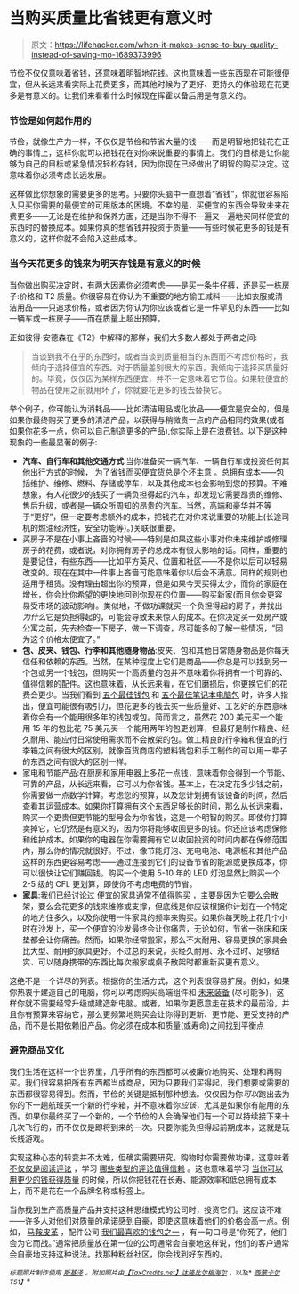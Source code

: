 # 当购买质量比省钱更有意义时

> 原文：<https://lifehacker.com/when-it-makes-sense-to-buy-quality-instead-of-saving-mo-1689373996>

节俭不仅仅意味着省钱，还意味着明智地花钱。这也意味着一些东西现在可能很便宜，但从长远来看实际上花费更多，而其他时候为了更好、更持久的体验现在花更多是有意义的。让我们来看看什么时候现在挥霍以备后用是有意义的。



### 节俭是如何起作用的

节俭，就像生产力一样，不仅仅是节俭和节省大量的钱——而是明智地把钱花在正确的事情上，这样你就可以把钱花在对你来说重要的事情上。我们的目标是让你能够为自己的目标或紧急情况轻松存钱，因为你现在已经做出了明智的购买决定。这意味着你必须考虑长远发展。

这样做比你想象的需要更多的思考。只要你头脑中一直想着“省钱”，你就很容易陷入只买你需要的最便宜的可用版本的困境。不幸的是，买便宜的东西会导致未来花费更多——无论是在维护和保养方面，还是当你不得不一遍又一遍地买同样便宜的东西时的替换成本。如果你真的想省钱并投资于质量——有些时候花更多的钱是有意义的，这样你就不会陷入这些成本。

### 当今天花更多的钱来为明天存钱是有意义的时候

当你做出购买决定时，有两大因素你必须考虑——是买一条牛仔裤，还是买一栋房子:价格和 T2 质量。你很容易在你认为不重要的地方偷工减料——比如衣服或清洁用品——只追求价格，或者因为你认为你应该或者它是一件罕见的东西——比如一辆车或一栋房子——而在质量上超出预算。

正如彼得·安德森在《T2》中解释的那样，我们大多数人都处于两者之间:

> 当谈到我不在乎的东西时，或者当谈到质量相当的东西而不考虑价格时，我倾向于选择便宜的东西。对于质量差别很大的东西，我倾向于选择买质量好的。毕竟，仅仅因为某样东西便宜，并不一定意味着它节俭。如果较便宜的物品在使用之前就用坏了，你就要花更多的钱去替换它。

举个例子，你可能认为消耗品——比如清洁用品或化妆品——便宜是安全的，但是如果你最终购买了更多的清洁产品，以获得与稍微贵一点的产品相同的效果(或者如果你花多一点，你可以自己制造更多的产品),你实际上是在浪费钱。以下是这种现象的一些最显著的例子:

*   **汽车、自行车和其他交通方式**:当你准备买一辆汽车、一辆自行车或投资任何其他出行方式的时候， [为了省钱而买便宜货总是个坏主意](http://lifehacker.com/our-friends-at-jalopnik-are-having-a-lively-debate-abou-1674632925) 。总拥有成本——包括维护、维修、燃料、存储或停车，以及其他成本也会影响到您的预算。不难想象，有人花很少的钱买了一辆负担得起的汽车，却发现它需要昂贵的维修、售后升级，或者是一辆众所周知的昂贵的汽车。当然，高端和豪华并不等于“更好”，但一定要考虑额外的成本，把钱花在对你来说重要的功能上(长途司机的燃油经济性，安全功能等)。)关联很重要。
*   买房子不是在小事上吝啬的时候——特别是如果这些小事对你未来维护或修理房子的花费，或者说，对你拥有房子的总成本有很大影响的话。同样，重要的是要记住，有些东西——比如平方英尺、位置和社区——不是你以后可以轻易改变的。现在在其中一件事上吝啬可能意味着你以后会不满意。同样的规则也适用于租赁。没有理由超出你的预算，但是如果今天买得太少，而你的家庭在增长，你会比你希望的更快地回到你现在的位置——购买新家(而且你会更容易受市场的波动影响)。类似地，不做功课就买一个负担得起的房子，并找出*为什么*它是负担得起的，可能会导致未来惊人的成本。在你决定买一处房产或公寓之前，先去检查一下房子，做一下调查，尽可能多的了解一些情况，“因为这个价格太便宜了。”
*   **包、皮夹、钱包、行李和其他随身物品**:皮夹、包和其他日常随身物品是你每天信任和依赖的东西。当然，在某种程度上它们是商品——你总是可以找到另一个包或另一个钱包，但购买一个高质量的包并不意味着你将拥有一个可靠的、值得信赖的配件。这也意味着，从长远来看，在它们磨损后，你更换它们的花费会更少。当我们看到 [五个最佳钱包](http://lifehacker.com/five-best-wallets-1659048954) 和 [五个最佳笔记本电脑包](http://lifehacker.com/five-best-laptop-bags-1618537576) 时，许多人指出，便宜可能很有吸引力，但花更多的钱去买一些质量好、工艺好的东西意味着你会有一个能用很多年的钱包或包。简而言之，虽然花 200 美元买一个能用 15 年的包比花 75 美元买一个能用两年的包更划算，但最好是制作精良、经久耐用、能应付日常使用需求而不会散架的包。做工精良的行李箱和便宜的行李箱之间有很大的区别，就像百货商店的塑料钱包和手工制作的可以用一辈子的东西之间有很大的区别一样。
*   家电和节能产品:在厨房和家用电器上多花一点钱，意味着你会得到一个节能、可靠的产品，从长远来看，它可以为你省钱。基本上，在决定花多少钱之前，你需要做一点数学计算。考虑您的预算，以及您计划拥有该设备的时间，然后查看其运营成本。如果你打算拥有这个东西足够长的时间，那么从长远来看，购买一个更贵但更节能的型号会为你省钱，这是一个明智的购买。即使你打算卖掉它，它仍然是有意义的，因为你将能够收回更多的钱。你还应该考虑保修和维护成本。如果你的电器在你需要拥有它以收回投资的时间内都在保修范围内，那么你的情况就很好。不过，像节能灯泡、充电电池、电源板和其他产品这样的东西更容易考虑——通过连接到它们的设备节省的能源或更换成本，你可以很快让它们赚回钱。购买一个使用 5-10 年的 LED 灯泡显然比购买一个 2-5 级的 CFL 更划算，即使你不考虑电费的节省。
*   **家具**:我们已经讨论过 [便宜的家具通常不值得购买](http://lifehacker.com/is-cheap-furniture-worth-buying-5970618) ，主要是因为它要么会散架，要么会花更多的钱来维修或支撑，但底线是你应该根据你计划在一个特定的地方住多久，以及你使用一件家具的频率来购买。如果你每天晚上花几个小时在沙发上，买一个便宜的沙发最终会让你痛苦，无论如何，节省一张床和床垫都会让你痛苦。然而，如果你经常搬家，那么不太耐用、容易更换的家具会比大型、耐用的家具更好。不过总的来说，买经久耐用、永不过时、足够结实、可以随身携带的东西比每次搬家或桌子散架时都重新买更有意义。

这绝不是一个详尽的列表。根据你的生活方式，这个列表很容易扩展。例如，如果你热衷于建造自己的电脑，你可以考虑购买高端组件和 [未来装备](https://lifehacker.com/what-futureproofing-your-pc-really-means-and-how-it-5808039) (尽可能多)，这样你就不需要经常升级或建造新电脑。或者，如果你更愿意走在技术的最前沿，并且你有预算来容纳它，那么更频繁地购买会让你得到更新、更节能、更受支持的产品，而不是长期依赖旧产品。你必须在成本和质量(或寿命)之间找到平衡点

### 避免商品文化

我们生活在这样一个世界里，几乎所有的东西都可以被廉价地购买、处理和再购买。我们很容易把所有东西都当成商品，因为只要我们买得起，我们想要或需要的东西都很容易得到。然而，节俭的关键是抵制那种想法。仅仅因为你*可以*跑出去为你的下一趟航班买一个新的行李箱，并不意味着你*应该*，尤其是如果你有能用的东西。如果你最终买了一个新的，一个节俭的人会确保他们有一个可以持续接下来十几次飞行的，而不仅仅是即将到来的一次。只要你能负担得起前期成本，这就是玩长线游戏。

实现这种心态的转变并不太难，但确实需要研究。购物时你需要做功课，这意味着 [不仅仅是阅读评论](https://lifehacker.com/why-ive-stopped-relying-on-online-reviews-for-everythi-709600415) ，学习 [哪些类型的评论值得信赖](http://lifehacker.com/when-should-i-trust-online-reviews-1604152436) 。这也意味着学习 [当你可以用更少的钱获得质量](http://lifehacker.com/stop-wasting-money-buy-the-identical-cheaper-versions-1481925774) 的时候，所以你把钱花在长寿、能源效率和低总拥有成本上，而不是花在一个品牌名称或标签上。

当你找到生产高质量产品并支持这种思维模式的公司时，投资它们。这应该不难——许多人对他们对质量的承诺感到自豪，即使这意味着他们的价格会高一点。例如， [马鞍皮革](http://www.saddlebackleather.com/) ，配件公司 [我们最喜欢的钱包之一](http://lifehacker.com/five-best-wallets-1659048954) ，有一句口号是“你死了，他们会为它而战。”通常把质量放在第一位的公司通常会自豪地这样说，他们的客户通常会自豪地支持这种说法。找那种粉丝社区，你会找到好东西的。

<small>*标题照片制作使用*</small> [<small>*斯基泽*</small>](http://pixabay.com/en/ferrari-california-red-auto-554819/) <small>*。附加照片由*</small>[<small>*【TaxCredits.net】*</small>](https://www.flickr.com/photos/76657755@N04/7408472762)<small></small>*[<small>*达隆比尔根海尔*</small>](https://www.flickr.com/photos/darronb/14245682552) <small>*，以及*</small> [<small>*西蒙卡尔*</small>](https://www.flickr.com/photos/simoncarr/5955866383) <small>*T51】*</small>*